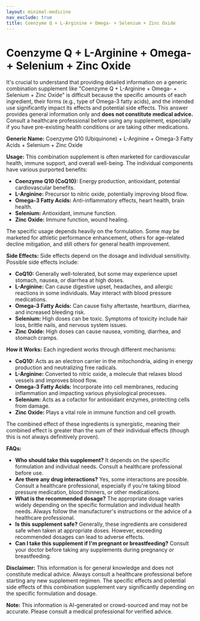 ```yaml
---
layout: minimal-medicine
nav_exclude: true
title: Coenzyme Q + L-Arginine + Omega- + Selenium + Zinc Oxide
---
```


# Coenzyme Q + L-Arginine + Omega- + Selenium + Zinc Oxide

It's crucial to understand that providing detailed information on a generic combination supplement like "Coenzyme Q + L-Arginine + Omega- + Selenium + Zinc Oxide" is difficult because the specific amounts of each ingredient, their forms (e.g., type of Omega-3 fatty acids), and the intended use significantly impact its effects and potential side effects.  This answer provides general information only and **does not constitute medical advice.**  Consult a healthcare professional before using any supplement, especially if you have pre-existing health conditions or are taking other medications.


**Generic Name:**  Coenzyme Q10 (Ubiquinone) + L-Arginine + Omega-3 Fatty Acids + Selenium + Zinc Oxide


**Usage:** This combination supplement is often marketed for cardiovascular health, immune support, and overall well-being.  The individual components have various purported benefits:

* **Coenzyme Q10 (CoQ10):**  Energy production, antioxidant, potential cardiovascular benefits.
* **L-Arginine:** Precursor to nitric oxide, potentially improving blood flow.
* **Omega-3 Fatty Acids:** Anti-inflammatory effects, heart health, brain health.
* **Selenium:** Antioxidant, immune function.
* **Zinc Oxide:** Immune function, wound healing.


The specific usage depends heavily on the formulation.  Some may be marketed for athletic performance enhancement, others for age-related decline mitigation, and still others for general health improvement.


**Side Effects:**  Side effects depend on the dosage and individual sensitivity.  Possible side effects include:

* **CoQ10:** Generally well-tolerated, but some may experience upset stomach, nausea, or diarrhea at high doses.
* **L-Arginine:**  Can cause digestive upset, headaches, and allergic reactions in some individuals.  May interact with blood pressure medications.
* **Omega-3 Fatty Acids:**  Can cause fishy aftertaste, heartburn, diarrhea, and increased bleeding risk.
* **Selenium:**  High doses can be toxic.  Symptoms of toxicity include hair loss, brittle nails, and nervous system issues.
* **Zinc Oxide:**  High doses can cause nausea, vomiting, diarrhea, and stomach cramps.


**How it Works:**  Each ingredient works through different mechanisms:

* **CoQ10:** Acts as an electron carrier in the mitochondria, aiding in energy production and neutralizing free radicals.
* **L-Arginine:** Converted to nitric oxide, a molecule that relaxes blood vessels and improves blood flow.
* **Omega-3 Fatty Acids:** Incorporate into cell membranes, reducing inflammation and impacting various physiological processes.
* **Selenium:**  Acts as a cofactor for antioxidant enzymes, protecting cells from damage.
* **Zinc Oxide:**  Plays a vital role in immune function and cell growth.


The combined effect of these ingredients is synergistic, meaning their combined effect is greater than the sum of their individual effects (though this is not always definitively proven).


**FAQs:**

* **Who should take this supplement?**  It depends on the specific formulation and individual needs.  Consult a healthcare professional before use.
* **Are there any drug interactions?** Yes, some interactions are possible.  Consult a healthcare professional, especially if you're taking blood pressure medication, blood thinners, or other medications.
* **What is the recommended dosage?**  The appropriate dosage varies widely depending on the specific formulation and individual health needs.  Always follow the manufacturer's instructions or the advice of a healthcare professional.
* **Is this supplement safe?**  Generally, these ingredients are considered safe when taken at appropriate doses. However, exceeding recommended dosages can lead to adverse effects.
* **Can I take this supplement if I'm pregnant or breastfeeding?**  Consult your doctor before taking any supplements during pregnancy or breastfeeding.


**Disclaimer:** This information is for general knowledge and does not constitute medical advice.  Always consult a healthcare professional before starting any new supplement regimen.  The specific effects and potential side effects of this combination supplement vary significantly depending on the specific formulation and dosage.


**Note:** This information is AI-generated or crowd-sourced and may not be accurate. Please consult a medical professional for verified advice.